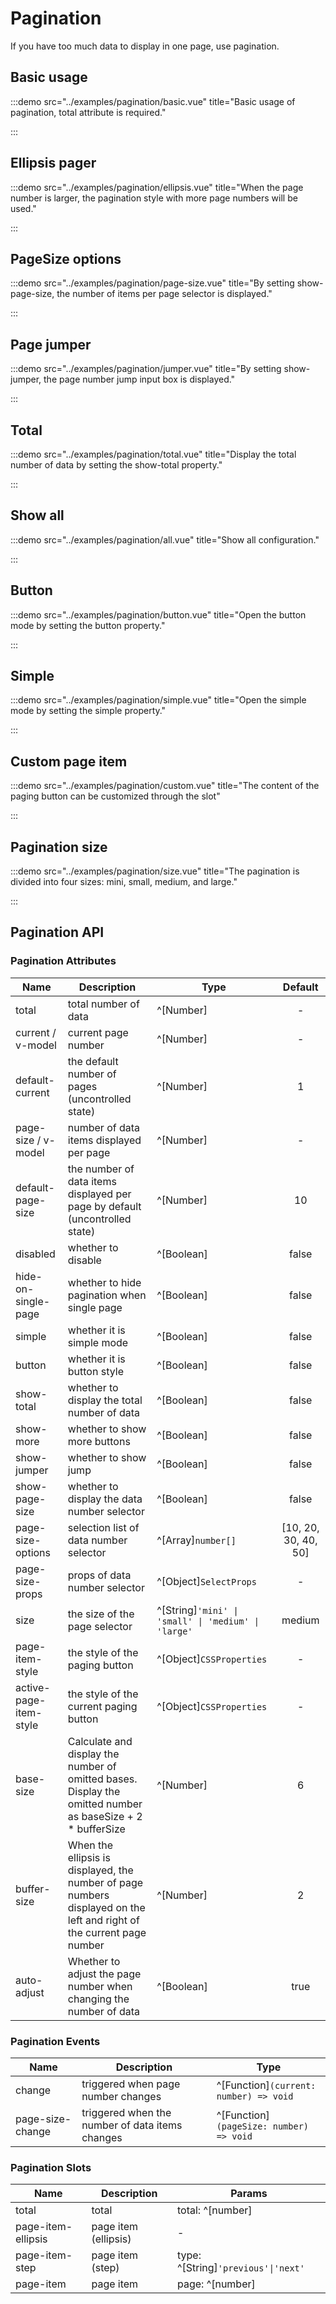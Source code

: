 # Pagination

If you have too much data to display in one page, use pagination.

## Basic usage

:::demo src="../examples/pagination/basic.vue" title="Basic usage of pagination, total attribute is required."

:::

## Ellipsis pager

:::demo src="../examples/pagination/ellipsis.vue" title="When the page number is larger, the pagination style with more page numbers will be used."

:::

## PageSize options

:::demo src="../examples/pagination/page-size.vue" title="By setting show-page-size, the number of items per page selector is displayed."

:::

## Page jumper

:::demo src="../examples/pagination/jumper.vue" title="By setting show-jumper, the page number jump input box is displayed."

:::

## Total

:::demo src="../examples/pagination/total.vue" title="Display the total number of data by setting the show-total property."

:::

## Show all

:::demo src="../examples/pagination/all.vue" title="Show all configuration."

:::

## Button

:::demo src="../examples/pagination/button.vue" title="Open the button mode by setting the button property."

:::

## Simple

:::demo src="../examples/pagination/simple.vue" title="Open the simple mode by setting the simple property."

:::

## Custom page item

:::demo src="../examples/pagination/custom.vue" title="The content of the paging button can be customized through the slot"

:::

## Pagination size

:::demo src="../examples/pagination/size.vue" title="The pagination is divided into four sizes: mini, small, medium, and large."

:::

## Pagination API

### Pagination Attributes

| Name | Description | Type | Default |
| ------ | ---- | ---- | :----: |
| total | total number of data | ^[Number] | - |
| current / v-model | current page number | ^[Number] | - |
| default-current | the default number of pages (uncontrolled state) | ^[Number] | 1 |
| page-size / v-model | number of data items displayed per page | ^[Number] | - |
| default-page-size | the number of data items displayed per page by default (uncontrolled state) | ^[Number] | 10 |
| disabled | whether to disable | ^[Boolean] | false |
| hide-on-single-page | whether to hide pagination when single page | ^[Boolean] | false |
| simple | whether it is simple mode | ^[Boolean] | false |
| button | whether it is button style | ^[Boolean] | false |
| show-total | whether to display the total number of data | ^[Boolean] | false |
| show-more | whether to show more buttons | ^[Boolean] | false |
| show-jumper | whether to show jump | ^[Boolean] | false |
| show-page-size | whether to display the data number selector | ^[Boolean] | false |
| page-size-options | selection list of data number selector | ^[Array]`number[]` | [10, 20, 30, 40, 50] |
| page-size-props | props of data number selector | ^[Object]`SelectProps` | - |
| size | the size of the page selector | ^[String]`'mini' \| 'small' \| 'medium' \| 'large'` | medium |
| page-item-style | the style of the paging button | ^[Object]`CSSProperties` | - |
| active-page-item-style | the style of the current paging button | ^[Object]`CSSProperties` | - |
| base-size | Calculate and display the number of omitted bases. Display the omitted number as baseSize + 2 * bufferSize | ^[Number] | 6 |
| buffer-size | When the ellipsis is displayed, the number of page numbers displayed on the left and right of the current page number | ^[Number] | 2 |
| auto-adjust | Whether to adjust the page number when changing the number of data | ^[Boolean] | true |

### Pagination Events

| Name | Description | Type |
| ------ | ---- | ---- |
| change | triggered when page number changes | ^[Function]`(current: number) => void` |
| page-size-change | triggered when the number of data items changes | ^[Function]`(pageSize: number) => void` |

### Pagination Slots

| Name | Description | Params |
| ------ | ---- | ---- |
| total | total | total: ^[number] |
| page-item-ellipsis | page item (ellipsis) | - |
| page-item-step | page item (step) | type: ^[String]`'previous'\|'next'` |
| page-item | page item | page: ^[number] |
